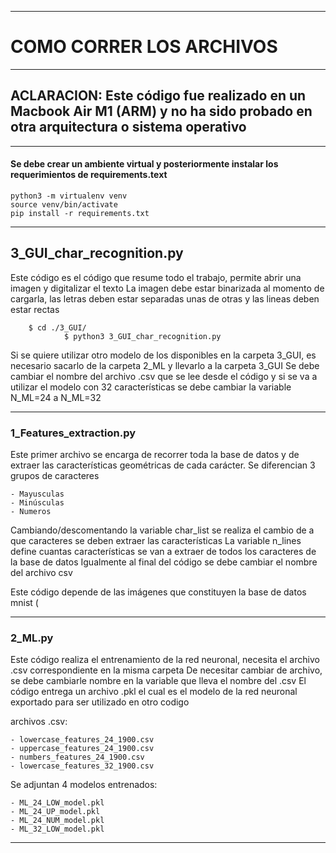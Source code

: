 ---------------------------------------------------------------------------------------------------------------------------------
# COMO CORRER LOS ARCHIVOS
---------------------------------------------------------------------------------------------------------------------------------

## ACLARACION: Este código fue realizado en un Macbook Air M1 (ARM) y no ha sido probado en otra arquitectura o sistema operativo

---------------------------------------------------------------------------------------------------------------------------------
#### Se debe crear un ambiente virtual y posteriormente instalar los requerimientos de requirements.text
    
    python3 -m virtualenv venv
    source venv/bin/activate
    pip install -r requirements.txt
---------------------------------------------------------------------------------------------------------------------------------

 ## 3_GUI_char_recognition.py 

Este código es el código que resume todo el trabajo, permite abrir una imagen y digitalizar el texto
La imagen debe estar binarizada al momento de cargarla, las letras deben estar separadas unas de otras y las lineas deben estar rectas

		$ cd ./3_GUI/
                $ python3 3_GUI_char_recognition.py

Si se quiere utilizar otro modelo de los disponibles en la carpeta 3_GUI, es necesario sacarlo de la carpeta 2_ML y llevarlo a
la carpeta 3_GUI Se debe cambiar el nombre del archivo .csv que se lee desde el código y si se va a utilizar el modelo con 32 
características se debe cambiar la variable N_ML=24 a N_ML=32 

---------------------------------------------------------------------------------------------------------------------------------

### 1_Features_extraction.py

Este primer archivo se encarga de recorrer toda la base de datos y de extraer las características geométricas
de cada carácter. Se diferencian 3 grupos de caracteres

    - Mayusculas
    - Minúsculas
    - Numeros

Cambiando/descomentando la variable char_list se realiza el cambio de a que caracteres se deben extraer las características
La variable n_lines define cuantas características se van a extraer de todos los caracteres de la base de datos
Igualmente al final del código se debe cambiar el nombre del archivo csv

Este código depende de las imágenes que constituyen la base de datos mnist (

---------------------------------------------------------------------------------------------------------------------------------

### 2_ML.py

Este código realiza el entrenamiento de la red neuronal, necesita el archivo .csv correspondiente en la misma carpeta 
De necesitar cambiar de archivo, se debe cambiarle nombre en la variable que lleva el nombre del .csv
El código entrega un archivo .pkl el cual es el modelo de la red neuronal exportado para ser utilizado en otro codigo

archivos .csv:

    - lowercase_features_24_1900.csv
    - uppercase_features_24_1900.csv
    - numbers_features_24_1900.csv
    - lowercase_features_32_1900.csv

Se adjuntan 4 modelos entrenados: 

    - ML_24_LOW_model.pkl
    - ML_24_UP_model.pkl
    - ML_24_NUM_model.pkl
    - ML_32_LOW_model.pkl

---------------------------------------------------------------------------------------------------------------------------------
